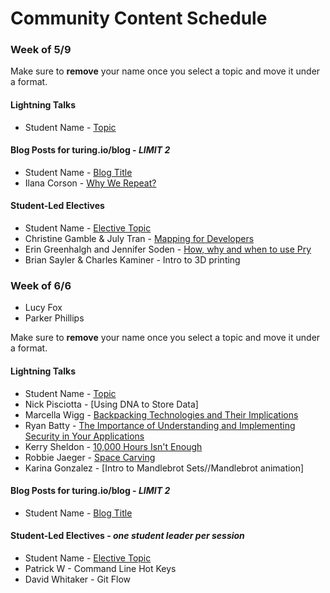 # Community Content Schedule

### **Week of 5/9**

Make sure to **remove** your name once you select a topic and move it under a format.

#### Lightning Talks

* Student Name - [Topic](http://gist.github.com/username/link-to-my-outline-gist)

#### Blog Posts for turing.io/blog - *LIMIT 2*

* Student Name - [Blog Title](http://gist.github.com/username/link-to-my-outline-gist)
* Ilana Corson - [Why We Repeat?](https://gist.github.com/icorson3/1c1a3cdeb2c52236975a372f2cc4e610)

#### Student-Led Electives

* Student Name - [Elective Topic](http://gist.github.com/username/link-to-my-outline-gist)
* Christine Gamble & July Tran - [Mapping for Developers](https://gist.github.com/ccgamble/ac424a791ab312524881265bca3a8eca)
* Erin Greenhalgh and Jennifer Soden - [How, why and when to use Pry](https://gist.github.com/MsJennyGiraffe/00cf837da59df4479d513287cf3b3d45)
* Brian Sayler & Charles Kaminer - Intro to 3D printing

### **Week of 6/6**

* Lucy Fox
* Parker Phillips

Make sure to **remove** your name once you select a topic and move it under a format.

#### Lightning Talks

* Student Name - [Topic](http://gist.github.com/username/link-to-my-outline-gist)
* Nick Pisciotta - [Using DNA to Store Data]
* Marcella Wigg - [Backpacking Technologies and Their Implications](https://gist.github.com/marcellawigg/81cae1e457402b8be4fcaec5891f91f8)
* Ryan Batty - [The Importance of Understanding and Implementing Security in Your Applications](https://gist.github.com/Riizu/c060dacdb8d7f9895fa3dc83ea793ed3)
* Kerry Sheldon - [10,000 Hours Isn't Enough](https://gist.github.com/kjs222/97355f58a28ed5c65bcc8001cfcbab26)
* Robbie Jaeger - [Space Carving](https://gist.github.com/robbiejaeger/2f922416a50df232c7e7a03651a73ecd)
* Karina Gonzalez - [Intro to Mandlebrot Sets//Mandlebrot animation]

#### Blog Posts for turing.io/blog - *LIMIT 2*

* Student Name - [Blog Title](http://gist.github.com/username/link-to-my-outline-gist)

#### Student-Led Electives - *one student leader per session*

* Student Name - [Elective Topic](http://gist.github.com/username/link-to-my-outline-gist)
* Patrick W - Command Line Hot Keys
* David Whitaker - Git Flow
